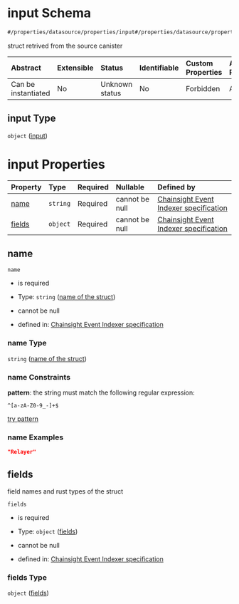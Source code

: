 # input Schema

```txt
#/properties/datasource/properties/input#/properties/datasource/properties/input
```

struct retrived from the source canister

| Abstract            | Extensible | Status         | Identifiable | Custom Properties | Additional Properties | Access Restrictions | Defined In                                                                           |
| :------------------ | :--------- | :------------- | :----------- | :---------------- | :-------------------- | :------------------ | :----------------------------------------------------------------------------------- |
| Can be instantiated | No         | Unknown status | No           | Forbidden         | Allowed               | none                | [algorithm\_indexer.json\*](../../out/algorithm_indexer.json "open original schema") |

## input Type

`object` ([input](algorithm_indexer-properties-datasource-properties-input.md))

# input Properties

| Property          | Type     | Required | Nullable       | Defined by                                                                                                                                                                                                                                             |
| :---------------- | :------- | :------- | :------------- | :----------------------------------------------------------------------------------------------------------------------------------------------------------------------------------------------------------------------------------------------------- |
| [name](#name)     | `string` | Required | cannot be null | [Chainsight Event Indexer specification](algorithm_indexer-properties-datasource-properties-input-properties-name-of-the-struct.md "#/properties/datasource/properties/input/properties/name#/properties/datasource/properties/input/properties/name") |
| [fields](#fields) | `object` | Required | cannot be null | [Chainsight Event Indexer specification](algorithm_indexer-properties-datasource-properties-input-properties-fields.md "#/properties/datasource/properties/input/properties/fields#/properties/datasource/properties/input/properties/fields")         |

## name



`name`

*   is required

*   Type: `string` ([name of the struct](algorithm_indexer-properties-datasource-properties-input-properties-name-of-the-struct.md))

*   cannot be null

*   defined in: [Chainsight Event Indexer specification](algorithm_indexer-properties-datasource-properties-input-properties-name-of-the-struct.md "#/properties/datasource/properties/input/properties/name#/properties/datasource/properties/input/properties/name")

### name Type

`string` ([name of the struct](algorithm_indexer-properties-datasource-properties-input-properties-name-of-the-struct.md))

### name Constraints

**pattern**: the string must match the following regular expression:&#x20;

```regexp
^[a-zA-Z0-9_-]+$
```

[try pattern](https://regexr.com/?expression=%5E%5Ba-zA-Z0-9_-%5D%2B%24 "try regular expression with regexr.com")

### name Examples

```json
"Relayer"
```

## fields

field names and rust types of the struct

`fields`

*   is required

*   Type: `object` ([fields](algorithm_indexer-properties-datasource-properties-input-properties-fields.md))

*   cannot be null

*   defined in: [Chainsight Event Indexer specification](algorithm_indexer-properties-datasource-properties-input-properties-fields.md "#/properties/datasource/properties/input/properties/fields#/properties/datasource/properties/input/properties/fields")

### fields Type

`object` ([fields](algorithm_indexer-properties-datasource-properties-input-properties-fields.md))
